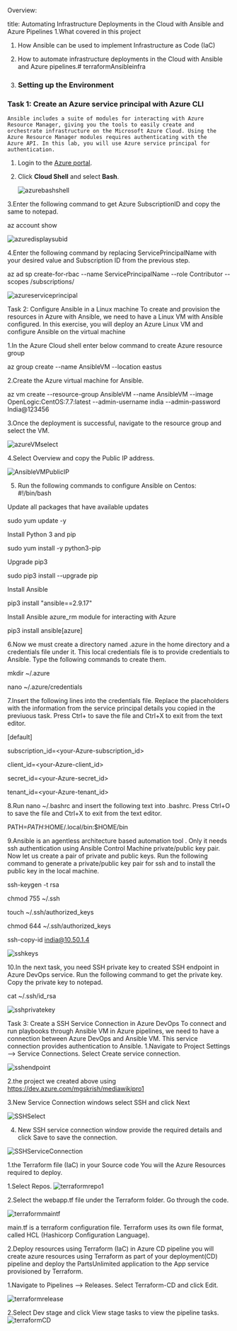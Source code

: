 Overview:

title: Automating Infrastructure Deployments in the Cloud with Ansible and Azure Pipelines
1.What covered in this project
 1.	How Ansible can be used to implement Infrastructure as Code (IaC)
 2.	How to automate infrastructure deployments in the Cloud with Ansible and Azure pipelines.# terraformAnsibleinfra
    
2.	### Setting up the Environment
   ### Task 1: Create an Azure service principal with Azure CLI
    Ansible includes a suite of modules for interacting with Azure Resource Manager, giving you the tools to easily create and 
    orchestrate infrastructure on the Microsoft Azure Cloud. Using the Azure Resource Manager modules requires authenticating with the 
    Azure API. In this lab, you will use Azure service principal for authentication.

1. Login to the [Azure portal](https://portal.azure.com).

2. Click **Cloud Shell** and select **Bash**.
 
   ![azurebashshell](https://github.com/mghyma/terraformAnsibleinfra/assets/128038495/9c997708-f93c-4fdc-878f-b265c062d406)
   
3.Enter the following command to get Azure SubscriptionID and copy the same to notepad.

az account show

![azuredisplaysubid](https://github.com/mghyma/terraformAnsibleinfra/assets/128038495/f0f9aea4-433b-4486-a6d1-ed4a2217c61c)

4.Enter the following command by replacing ServicePrincipalName with your desired value and Subscription ID from the previous step.

az ad sp create-for-rbac --name ServicePrincipalName --role Contributor --scopes /subscriptions/<subscriptionid> 

![azureserviceprincipal](https://github.com/mghyma/terraformAnsibleinfra/assets/128038495/e96b7549-45da-414c-b818-ea1edb60d4c9)

Task 2: Configure Ansible in a Linux machine
To create and provision the resources in Azure with Ansible, we need to have a Linux VM with Ansible configured. In this exercise, you will deploy an Azure Linux VM and configure Ansible on the virtual machine

 1.In the Azure Cloud shell enter below command to create Azure resource group

  az group create --name AnsibleVM --location eastus

 2.Create the Azure virtual machine for Ansible.

 az vm create --resource-group AnsibleVM --name AnsibleVM  --image OpenLogic:CentOS:7.7:latest  --admin-username india  --admin-password India@123456


 3.Once the deployment is successful, navigate to the resource group and select the VM.

 ![azureVMselect](https://github.com/mghyma/terraformAnsibleinfra/assets/128038495/36b69204-b5a4-4830-9828-b79809ab9006)

 4.Select Overview and copy the Public IP address.

 ![AnsibleVMPublicIP](https://github.com/mghyma/terraformAnsibleinfra/assets/128038495/387042af-417d-4377-b82d-afdb9cb9477b)

5. Run the following commands to configure Ansible on Centos:
    #!/bin/bash
   
  Update all packages that have available updates
  
 sudo yum update -y

  Install Python 3 and pip
  
 sudo yum install -y python3-pip

  Upgrade pip3
  
 sudo pip3 install --upgrade pip

  Install Ansible
  
 pip3 install "ansible==2.9.17"

  Install Ansible azure_rm module for interacting with Azure
  
 pip3 install ansible[azure]
 
 6.Now we must create a directory named .azure in the home directory and a credentials file under it. This local credentials file is to provide credentials to Ansible. Type the following commands to create them.

mkdir ~/.azure

nano ~/.azure/credentials

7.Insert the following lines into the credentials file. Replace the placeholders with the information from the service principal details you copied in the previuous task. Press Ctrl+ to save the file and Ctrl+X to exit from the text editor.

[default]

subscription_id=<your-Azure-subscription_id>

client_id=<your-Azure-client_id>

secret_id=<your-Azure-secret_id>

tenant_id=<your-Azure-tenant_id>

8.Run nano ~/.bashrc and insert the following text into .bashrc. Press Ctrl+O to save the file and Ctrl+X to exit from the text editor.

PATH=$PATH:$HOME/.local/bin:$HOME/bin

9.Ansible is an agentless architecture based automation tool . Only it needs ssh authentication using Ansible Control Machine private/public key pair. Now let us create a pair of private and public keys. Run the following command to generate a private/public key pair for ssh and to install the public key in the local machine.

ssh-keygen -t rsa

chmod 755 ~/.ssh

touch ~/.ssh/authorized_keys

chmod 644 ~/.ssh/authorized_keys

ssh-copy-id india@10.50.1.4

![sshkeys](https://github.com/mghyma/terraformAnsibleinfra/assets/128038495/284456eb-c38c-421d-a32d-747fa22e87a6)

10.In the next task, you need SSH private key to created SSH endpoint in Azure DevOps service. Run the following command to get the private key. Copy the private key to notepad.

cat ~/.ssh/id_rsa

![sshprivatekey](https://github.com/mghyma/terraformAnsibleinfra/assets/128038495/8a95f442-d208-414b-b4b7-7ad895416649)

Task 3: Create a SSH Service Connection in Azure DevOps
To connect and run playbooks through Ansible VM in Azure pipelines, we need to have a connection between Azure DevOps and Ansible VM. This service connection provides authentication to Ansible.
1.Navigate to Project Settings --> Service Connections. Select Create service connection.

![sshendpoint](https://github.com/mghyma/terraformAnsibleinfra/assets/128038495/de6e545d-1e92-4cfe-bc07-c243da10fc8f)

2.the project we created above using https://dev.azure.com/mgskrish/mediawikipro1

3.New Service Connection windows select SSH and click Next

![SSHSelect](https://github.com/mghyma/terraformAnsibleinfra/assets/128038495/531c17d1-42d1-409c-bda0-64b84e8e5acf)

4. New SSH service connection window provide the required details and click Save to save the connection.

![SSHServiceConnection](https://github.com/mghyma/terraformAnsibleinfra/assets/128038495/3b3fbd2c-29eb-4db7-aef6-5ae91ec3f607)

1.the Terraform file (IaC) in your Source code
You will the Azure Resources required to deploy.

1.Select Repos.
![terraformrepo1](https://github.com/mghyma/terraformAnsibleinfra/assets/128038495/5c9d99e8-286a-4816-92a9-74a93c755e96)

2.Select the webapp.tf file under the Terraform folder. Go through the code.

![terraformmaintf](https://github.com/mghyma/terraformAnsibleinfra/assets/128038495/5f112fd6-eed4-46b1-9dad-807d878e5a4e)

main.tf is a terraform configuration file. Terraform uses its own file format, called HCL (Hashicorp Configuration Language).

2.Deploy resources using Terraform (IaC) in Azure CD pipeline
you will create azure resources using Terraform as part of your deployment(CD) pipeline and deploy the PartsUnlimited application to the App service provisioned by Terraform.

1.Navigate to Pipelines --> Releases. Select Terraform-CD and click Edit.

![terraformrelease](https://github.com/mghyma/terraformAnsibleinfra/assets/128038495/36ca8451-457f-4711-a596-d712d09aa6f4)

2.Select Dev stage and click View stage tasks to view the pipeline tasks.
![terraformCD](https://github.com/mghyma/terraformAnsibleinfra/assets/128038495/d589e6c5-3d48-413e-a289-a3cb1e02f5d9)



























   
